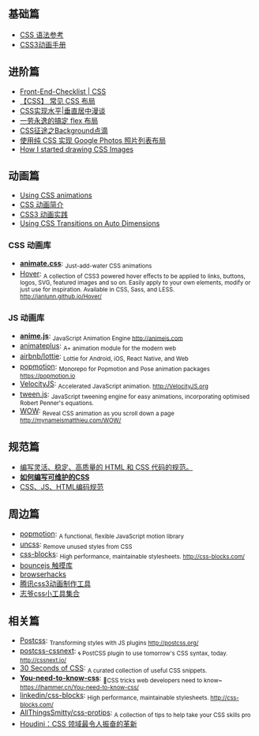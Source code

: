 ## 基础篇

- [CSS 语法参考](http://tympanus.net/codrops/css_reference)
- [CSS3动画手册](http://isux.tencent.com/css3/index.html)

## 进阶篇

- [Front-End-Checklist | CSS](https://github.com/thedaviddias/Front-End-Checklist#css)
- [【CSS】 常见 CSS 布局](http://cherryblog.site/common-CSS-layout.html#more)
- [CSS实现水平|垂直居中漫谈](https://jeffjade.com/2015/11/14/2015-11-14-css-achieve-horizontal_vertical_center/)
- [一劳永逸的搞定 flex 布局](https://juejin.im/post/58e3a5a0a0bb9f0069fc16bb)
- [CSS征途之Background点滴](https://jeffjade.com/2015/06/29/2015-06-29-css-background/)
- [使用纯 CSS 实现 Google Photos 照片列表布局](https://github.com/xieranmaya/blog/issues/4)
- [How I started drawing CSS Images](https://blog.prototypr.io/how-i-started-drawing-css-images-3fd878675c89)

## 动画篇

- [Using CSS animations](https://developer.mozilla.org/en-US/docs/Web/CSS/CSS_Animations/Using_CSS_animations)
- [CSS 动画简介](http://www.ruanyifeng.com/blog/2014/02/css_transition_and_animation.html)
- [CSS3 动画实践](https://aotu.io/notes/2016/01/04/css3-animation/index.html)
- [Using CSS Transitions on Auto Dimensions](https://css-tricks.com/using-css-transitions-auto-dimensions/)

### CSS 动画库

- [**animate.css**](https://daneden.github.io/animate.css): <sub>Just-add-water CSS animations</sub>
- [Hover](https://github.com/IanLunn/Hover): <sub>A collection of CSS3 powered hover effects to be applied to links, buttons, logos, SVG, featured images and so on. Easily apply to your own elements, modify or just use for inspiration. Available in CSS, Sass, and LESS. http://ianlunn.github.io/Hover/</sub>

### JS 动画库

- [**anime.js**](https://github.com/juliangarnier/anime): <sub>JavaScript Animation Engine http://animejs.com</sub>
- [animateplus](https://github.com/bendc/animateplus): <sub>A+ animation module for the modern web</sub>
- [airbnb/lottie](https://github.com/airbnb/lottie/): <sub>Lottie for Android, iOS, React Native, and Web</sub>
- [popmotion](https://github.com/Popmotion/popmotion): <sub>Monorepo for Popmotion and Pose animation packages https://popmotion.io</sub>
- [VelocityJS](https://github.com/julianshapiro/velocity): <sub>Accelerated JavaScript animation. http://VelocityJS.org</sub>
- [tween.js](https://github.com/tweenjs/tween.js): <sub>JavaScript tweening engine for easy animations, incorporating optimised Robert Penner's equations.</sub>
- [WOW](https://github.com/matthieua/WOW): <sub>Reveal CSS animation as you scroll down a page http://mynameismatthieu.com/WOW/</sub>

## 规范篇

- [编写灵活、稳定、高质量的 HTML 和 CSS 代码的规范。](http://codeguide.bootcss.com/)
- [**如何编写可维护的CSS**](https://github.com/chadluo/CSS-Guidelines/blob/master/README.md)
- [CSS、JS、HTML编码规范](https://guide.aotu.io/docs/css/code.html)

## 周边篇  

- [popmotion](https://popmotion.io/): <sub>A functional, flexible JavaScript motion library</sub>
- [uncss](https://github.com/uncss/uncss): <sub>Remove unused styles from CSS</sub>
- [css-blocks](https://github.com/linkedin/css-blocks): <sub>High performance, maintainable stylesheets. http://css-blocks.com/</sub>
- [bouncejs 触摸库](http://bouncejs.com)  
- [browserhacks](http://browserhacks.com)
- [腾讯css3动画制作工具](http://isux.tencent.com/css3/tools.html)
- [志爷css小工具集合](https://linxz.github.io/tianyizone)

## 相关篇

- [Postcss](https://github.com/postcss/postcss): <sub>Transforming styles with JS plugins http://postcss.org/</sub>
- [postcss-cssnext](https://github.com/MoOx/postcss-cssnext): <sub>🌀 PostCSS plugin to use tomorrow's CSS syntax, today. http://cssnext.io/</sub>
- [30 Seconds of CSS](https://github.com/atomiks/30-seconds-of-css): <sub>A curated collection of useful CSS snippets.</sub>
- [**You-need-to-know-css**](https://github.com/l-hammer/You-need-to-know-css): <sub>🖖CSS tricks web developers need to know~ https://lhammer.cn/You-need-to-know-css/</sub>
- [linkedin/css-blocks](https://github.com/linkedin/css-blocks): <sub>High performance, maintainable stylesheets. http://css-blocks.com/</sub>
- [AllThingsSmitty/css-protips](https://github.com/AllThingsSmitty/css-protips): <sub>A collection of tips to help take your CSS skills pro</sub>
- [Houdini：CSS 领域最令人振奋的革新](https://zhuanlan.zhihu.com/p/20939640)

